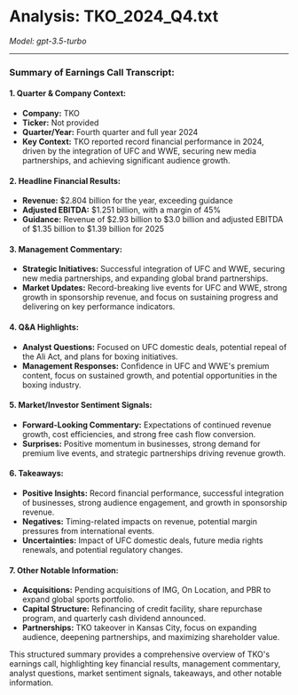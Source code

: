 # Analysis: TKO_2024_Q4.txt

*Model: gpt-3.5-turbo*

---

### Summary of Earnings Call Transcript:

#### 1. Quarter & Company Context:
- **Company:** TKO
- **Ticker:** Not provided
- **Quarter/Year:** Fourth quarter and full year 2024
- **Key Context:** TKO reported record financial performance in 2024, driven by the integration of UFC and WWE, securing new media partnerships, and achieving significant audience growth.

#### 2. Headline Financial Results:
- **Revenue:** $2.804 billion for the year, exceeding guidance
- **Adjusted EBITDA:** $1.251 billion, with a margin of 45%
- **Guidance:** Revenue of $2.93 billion to $3.0 billion and adjusted EBITDA of $1.35 billion to $1.39 billion for 2025

#### 3. Management Commentary:
- **Strategic Initiatives:** Successful integration of UFC and WWE, securing new media partnerships, and expanding global brand partnerships.
- **Market Updates:** Record-breaking live events for UFC and WWE, strong growth in sponsorship revenue, and focus on sustaining progress and delivering on key performance indicators.

#### 4. Q&A Highlights:
- **Analyst Questions:** Focused on UFC domestic deals, potential repeal of the Ali Act, and plans for boxing initiatives.
- **Management Responses:** Confidence in UFC and WWE's premium content, focus on sustained growth, and potential opportunities in the boxing industry.

#### 5. Market/Investor Sentiment Signals:
- **Forward-Looking Commentary:** Expectations of continued revenue growth, cost efficiencies, and strong free cash flow conversion.
- **Surprises:** Positive momentum in businesses, strong demand for premium live events, and strategic partnerships driving revenue growth.

#### 6. Takeaways:
- **Positive Insights:** Record financial performance, successful integration of businesses, strong audience engagement, and growth in sponsorship revenue.
- **Negatives:** Timing-related impacts on revenue, potential margin pressures from international events.
- **Uncertainties:** Impact of UFC domestic deals, future media rights renewals, and potential regulatory changes.

#### 7. Other Notable Information:
- **Acquisitions:** Pending acquisitions of IMG, On Location, and PBR to expand global sports portfolio.
- **Capital Structure:** Refinancing of credit facility, share repurchase program, and quarterly cash dividend announced.
- **Partnerships:** TKO takeover in Kansas City, focus on expanding audience, deepening partnerships, and maximizing shareholder value.

This structured summary provides a comprehensive overview of TKO's earnings call, highlighting key financial results, management commentary, analyst questions, market sentiment signals, takeaways, and other notable information.